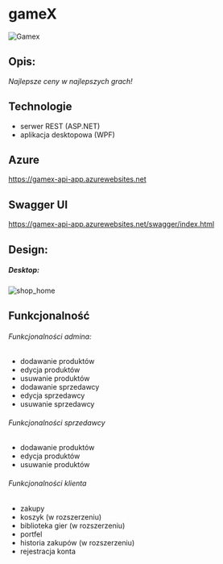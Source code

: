 # **gameX**
![Gamex](https://user-images.githubusercontent.com/61932823/169684200-286ad6fa-ab0b-4035-8ade-73befbb66c57.png)


## **Opis:**
*Najlepsze ceny w najlepszych grach!*

## **Technologie**
- serwer REST (ASP.NET)
- aplikacja desktopowa (WPF)

## Azure 
https://gamex-api-app.azurewebsites.net

## Swagger UI
https://gamex-api-app.azurewebsites.net/swagger/index.html

## **Design:**
##### Desktop:
![shop_home](https://user-images.githubusercontent.com/61932823/169684370-27bfd821-a474-48b6-b67f-79aebc1dfa64.png)
  
## **Funkcjonalność**

###### Funkcjonalności admina:
- dodawanie produktów
- edycja produktów
- usuwanie produktów
- dodawanie sprzedawcy
- edycja sprzedawcy
- usuwanie sprzedawcy

###### Funkcjonalności sprzedawcy
- dodawanie produktów
- edycja produktów
- usuwanie produktów

###### Funkcjonalności klienta
- zakupy
- koszyk (w rozszerzeniu)
- biblioteka gier (w rozszerzeniu)
- portfel
- historia zakupów (w rozszerzeniu)
- rejestracja konta
